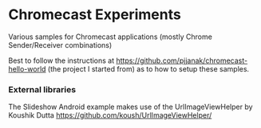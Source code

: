 Chromecast Experiments
======================

Various samples for Chromecast applications (mostly Chrome Sender/Receiver combinations)

Best to follow the instructions at https://github.com/pjjanak/chromecast-hello-world (the project I started from)
as to how to setup these samples.



### External libraries

The Slideshow Android example makes use of the UrlImageViewHelper by Koushik Dutta
https://github.com/koush/UrlImageViewHelper/